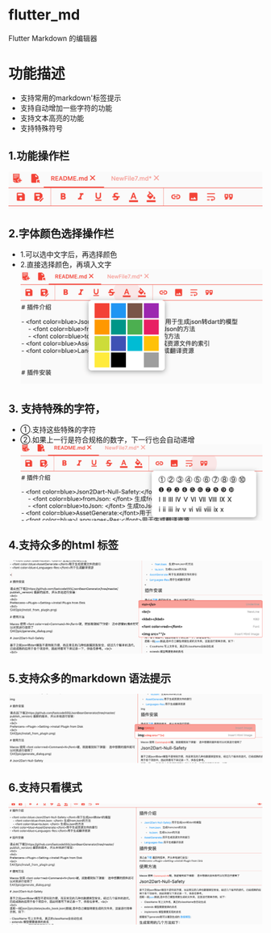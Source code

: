 # flutter_md
Flutter Markdown 的编辑器

# 功能描述
- 支持常用的markdown'标签提示
- 支持自动增加一些字符的功能
- 支持文本高亮的功能
- 支持特殊符号
## 1.功能操作栏
![Alt](imgs/md_action_bar.png)

## 2.字体颜色选择操作栏
- 1.可以选中文字后，再选择颜色
- 2.直接选择颜色，再填入文字
![Alt](imgs/md_font_color.png)

## 3. 支持特殊的字符，
- ①.支持这些特殊的字符
- ②.如果上一行是符合规格的数字，下一行也会自动递增
![Alt](imgs/md_special_carnet.png)

## 4.支持众多的html 标签
![Alt](imgs/md_tags.png)

## 5.支持众多的markdown 语法提示
![Alt](imgs/md_tips.png)

## 6.支持只看模式
![Alt](imgs/md_viewer.png)